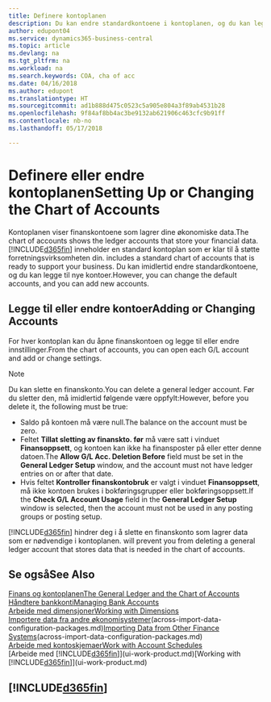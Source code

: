 ```yaml
---
title: Definere kontoplanen
description: Du kan endre standardkontoene i kontoplanen, og du kan legge til nye kontoer.
author: edupont04
ms.service: dynamics365-business-central
ms.topic: article
ms.devlang: na
ms.tgt_pltfrm: na
ms.workload: na
ms.search.keywords: COA, cha of acc
ms.date: 04/16/2018
ms.author: edupont
ms.translationtype: HT
ms.sourcegitcommit: ad1b888d475c0523c5a905e804a3f89ab4531b28
ms.openlocfilehash: 9f84af8bb4ac3be9132ab621906c463cfc9b91ff
ms.contentlocale: nb-no
ms.lasthandoff: 05/17/2018

---
```

# <a name="setting-up-or-changing-the-chart-of-accounts"></a><span data-ttu-id="0d38c-103">Definere eller endre kontoplanen</span><span class="sxs-lookup"><span data-stu-id="0d38c-103">Setting Up or Changing the Chart of Accounts</span></span>
<span data-ttu-id="0d38c-104">Kontoplanen viser finanskontoene som lagrer dine økonomiske data.</span><span class="sxs-lookup"><span data-stu-id="0d38c-104">The chart of accounts shows the ledger accounts that store your financial data.</span></span> [!INCLUDE[d365fin](includes/d365fin_md.md)]<span data-ttu-id="0d38c-105"> inneholder en standard kontoplan som er klar til å støtte forretningsvirksomheten din.</span><span class="sxs-lookup"><span data-stu-id="0d38c-105"> includes a standard chart of accounts that is ready to support your business.</span></span>
<span data-ttu-id="0d38c-106">Du kan imidlertid endre standardkontoene, og du kan legge til nye kontoer.</span><span class="sxs-lookup"><span data-stu-id="0d38c-106">However, you can change the default accounts, and you can add new accounts.</span></span>  

## <a name="adding-or-changing-accounts"></a><span data-ttu-id="0d38c-107">Legge til eller endre kontoer</span><span class="sxs-lookup"><span data-stu-id="0d38c-107">Adding or Changing Accounts</span></span>
<span data-ttu-id="0d38c-108">For hver kontoplan kan du åpne finanskontoen og legge til eller endre innstillinger.</span><span class="sxs-lookup"><span data-stu-id="0d38c-108">From the chart of accounts, you can open each G/L account and add or change settings.</span></span>

> [!NOTE]  
>   <span data-ttu-id="0d38c-109">Du kan slette en finanskonto.</span><span class="sxs-lookup"><span data-stu-id="0d38c-109">You can delete a general ledger account.</span></span> <span data-ttu-id="0d38c-110">Før du sletter den, må imidlertid følgende være oppfylt:</span><span class="sxs-lookup"><span data-stu-id="0d38c-110">However, before you delete it, the following must be true:</span></span>  

* <span data-ttu-id="0d38c-111">Saldo på kontoen må være null.</span><span class="sxs-lookup"><span data-stu-id="0d38c-111">The balance on the account must be zero.</span></span>  
* <span data-ttu-id="0d38c-112">Feltet **Tillat sletting av finanskto. før** må være satt i vinduet **Finansoppsett**, og kontoen kan ikke ha finansposter på eller etter denne datoen.</span><span class="sxs-lookup"><span data-stu-id="0d38c-112">The **Allow G/L Acc. Deletion Before** field must be set in the **General Ledger Setup** window, and the account must not have ledger entries on or after that date.</span></span>  
* <span data-ttu-id="0d38c-113">Hvis feltet **Kontroller finanskontobruk** er valgt i vinduet **Finansoppsett**, må ikke kontoen brukes i bokføringsgrupper eller bokføringsoppsett.</span><span class="sxs-lookup"><span data-stu-id="0d38c-113">If the **Check G/L Account Usage** field in the **General Ledger Setup** window is selected, then the account must not be used in any posting groups or posting setup.</span></span>  

[!INCLUDE[d365fin](includes/d365fin_md.md)]<span data-ttu-id="0d38c-114"> hindrer deg i å slette en finanskonto som lagrer data som er nødvendige i kontoplanen.</span><span class="sxs-lookup"><span data-stu-id="0d38c-114"> will prevent you from deleting a general ledger account that stores data that is needed in the chart of accounts.</span></span>  

## <a name="see-also"></a><span data-ttu-id="0d38c-115">Se også</span><span class="sxs-lookup"><span data-stu-id="0d38c-115">See Also</span></span>
[<span data-ttu-id="0d38c-116">Finans og kontoplanen</span><span class="sxs-lookup"><span data-stu-id="0d38c-116">The General Ledger and the Chart of Accounts</span></span>](finance-general-ledger.md)  
[<span data-ttu-id="0d38c-117">Håndtere bankkonti</span><span class="sxs-lookup"><span data-stu-id="0d38c-117">Managing Bank Accounts</span></span>](bank-manage-bank-accounts.md)  
[<span data-ttu-id="0d38c-118">Arbeide med dimensjoner</span><span class="sxs-lookup"><span data-stu-id="0d38c-118">Working with Dimensions</span></span>](finance-dimensions.md)  
<span data-ttu-id="0d38c-119">[Importere data fra andre økonomisystemer](across-import-data-configuration-packages.md)(across-import-data-configuration-packages.md)</span><span class="sxs-lookup"><span data-stu-id="0d38c-119">[Importing Data from Other Finance Systems](across-import-data-configuration-packages.md)(across-import-data-configuration-packages.md)</span></span>  
[<span data-ttu-id="0d38c-120">Arbeide med kontoskjemaer</span><span class="sxs-lookup"><span data-stu-id="0d38c-120">Work with Account Schedules</span></span>](bi-how-work-account-schedule.md)  
<span data-ttu-id="0d38c-121">[Arbeide med [!INCLUDE[d365fin](includes/d365fin_md.md)]](ui-work-product.md)</span><span class="sxs-lookup"><span data-stu-id="0d38c-121">[Working with [!INCLUDE[d365fin](includes/d365fin_md.md)]](ui-work-product.md)</span></span>  

## [!INCLUDE[d365fin](includes/free_trial_md.md)]

